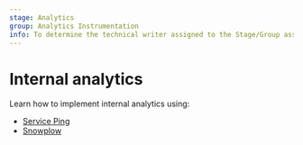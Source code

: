 ```yaml
---
stage: Analytics
group: Analytics Instrumentation
info: To determine the technical writer assigned to the Stage/Group associated with this page, see https://about.gitlab.com/handbook/product/ux/technical-writing/#assignments
---
```


# Internal analytics

Learn how to implement internal analytics using:

- [Service Ping](service_ping/index.md)
- [Snowplow](snowplow/index.md)
